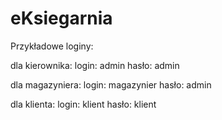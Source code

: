 # eKsiegarnia
Przykładowe loginy:

dla kierownika:
login: admin
hasło: admin


dla magazyniera:
login: magazynier
hasło: admin

dla klienta:
login: klient
hasło: klient
